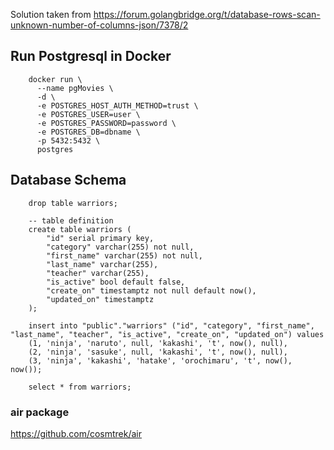 
Solution taken from https://forum.golangbridge.org/t/database-rows-scan-unknown-number-of-columns-json/7378/2

## Run Postgresql in Docker

        docker run \
          --name pgMovies \
          -d \
          -e POSTGRES_HOST_AUTH_METHOD=trust \
          -e POSTGRES_USER=user \
          -e POSTGRES_PASSWORD=password \
          -e POSTGRES_DB=dbname \
          -p 5432:5432 \
          postgres


## Database Schema

        drop table warriors;

        -- table definition
        create table warriors (
            "id" serial primary key,
            "category" varchar(255) not null,
            "first_name" varchar(255) not null,
            "last_name" varchar(255),
            "teacher" varchar(255),
            "is_active" bool default false,
            "create_on" timestamptz not null default now(),
            "updated_on" timestamptz
        );

        insert into "public"."warriors" ("id", "category", "first_name", "last_name", "teacher", "is_active", "create_on", "updated_on") values
        (1, 'ninja', 'naruto', null, 'kakashi', 't', now(), null),
        (2, 'ninja', 'sasuke', null, 'kakashi', 't', now(), null),
        (3, 'ninja', 'kakashi', 'hatake', 'orochimaru', 't', now(), now());

        select * from warriors;





### air package
https://github.com/cosmtrek/air
